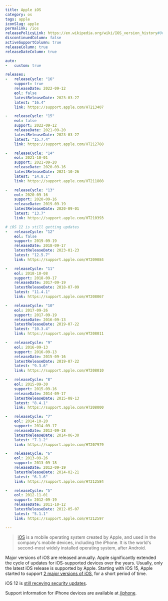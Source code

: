 ```yaml
---
title: Apple iOS
category: os
tags: apple
iconSlug: apple
permalink: /ios
releasePolicyLink: https://en.wikipedia.org/wiki/IOS_version_history#Overview
discontinuedColumn: false
activeSupportColumn: true
releaseColumn: true
releaseDateColumn: true

auto:
-   custom: true

releases:
-   releaseCycle: "16"
    support: true
    releaseDate: 2022-09-12
    eol: false
    latestReleaseDate: 2023-03-27
    latest: "16.4"
    link: https://support.apple.com/HT213407

-   releaseCycle: "15"
    eol: false
    support: 2022-09-12
    releaseDate: 2021-09-20
    latestReleaseDate: 2023-03-27
    latest: "15.7.4"
    link: https://support.apple.com/HT212788

-   releaseCycle: "14"
    eol: 2021-10-01
    support: 2021-09-20
    releaseDate: 2020-09-16
    latestReleaseDate: 2021-10-26
    latest: "14.8.1"
    link: https://support.apple.com/HT211808

-   releaseCycle: "13"
    eol: 2020-09-16
    support: 2020-09-16
    releaseDate: 2019-09-19
    latestReleaseDate: 2020-09-01
    latest: "13.7"
    link: https://support.apple.com/HT210393

# iOS 12 is still getting updates
-   releaseCycle: "12"
    eol: false
    support: 2019-09-19
    releaseDate: 2018-09-17
    latestReleaseDate: 2023-01-23
    latest: "12.5.7"
    link: https://support.apple.com/HT209084

-   releaseCycle: "11"
    eol: 2018-10-08
    support: 2018-09-17
    releaseDate: 2017-09-19
    latestReleaseDate: 2018-07-09
    latest: "11.4.1"
    link: https://support.apple.com/HT208067

-   releaseCycle: "10"
    eol: 2017-09-26
    support: 2017-09-19
    releaseDate: 2016-09-13
    latestReleaseDate: 2019-07-22
    latest: "10.3.4"
    link: https://support.apple.com/HT208011

-   releaseCycle: "9"
    eol: 2016-09-13
    support: 2016-09-13
    releaseDate: 2015-09-16
    latestReleaseDate: 2019-07-22
    latest: "9.3.6"
    link: https://support.apple.com/HT208010

-   releaseCycle: "8"
    eol: 2015-09-30
    support: 2015-09-16
    releaseDate: 2014-09-17
    latestReleaseDate: 2015-08-13
    latest: "8.4.1"
    link: https://support.apple.com/HT208000

-   releaseCycle: "7"
    eol: 2014-10-20
    support: 2014-09-17
    releaseDate: 2013-09-18
    latestReleaseDate: 2014-06-30
    latest: "7.1.2"
    link: https://support.apple.com/HT207979

-   releaseCycle: "6"
    eol: 2013-09-26
    support: 2013-09-18
    releaseDate: 2012-09-19
    latestReleaseDate: 2014-02-21
    latest: "6.1.6"
    link: https://support.apple.com/HT212584

-   releaseCycle: "5"
    eol: 2012-11-01
    support: 2012-09-19
    releaseDate: 2011-10-12
    latestReleaseDate: 2012-05-07
    latest: "5.1.1"
    link: https://support.apple.com/HT212597

---
```


> [iOS](https://www.apple.com/ios/) is a mobile operating system created by Apple, and used in the
> company's mobile devices, including the iPhone. It is the world's second-most widely installed
> operating system, after Android.

Major versions of iOS are released annually. Apple significantly extended the cycle of updates for
iOS-supported devices over the years. Usually, only the latest iOS release is supported by Apple.
Starting with iOS 15, Apple started to support [2 major versions of iOS](https://www.zdnet.com/article/still-running-ios-14-on-your-iphone-apple-brings-support-to-an-end/),
for a short period of time.

iOS 12 is [still receving security updates](https://support.apple.com/en-us/HT213597).

Support information for iPhone devices are available at [/iphone](/iphone).
